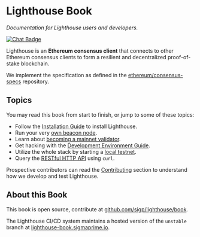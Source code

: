 # Lighthouse Book

_Documentation for Lighthouse users and developers._

[![Chat Badge]][Chat Link]

[Chat Badge]: https://img.shields.io/badge/chat-discord-%237289da
[Chat Link]: https://discord.gg/cyAszAh

Lighthouse is an **Ethereum consensus client** that connects to other Ethereum consensus
clients to form a resilient and decentralized proof-of-stake blockchain.

We implement the specification as defined in the
[ethereum/consensus-specs](https://github.com/ethereum/consensus-specs) repository.

## Topics

You may read this book from start to finish, or jump to some of these topics:

- Follow the [Installation Guide](./installation.md) to install Lighthouse.
- Run your very [own beacon node](./run_a_node.md).
- Learn about [becoming a mainnet validator](./mainnet-validator.md).
- Get hacking with the [Development Environment Guide](./setup.md).
- Utilize the whole stack by starting a [local testnet](./setup.md#local-testnets).
- Query the [RESTful HTTP API](./api.md) using `curl`.


Prospective contributors can read the [Contributing](./contributing.md) section
to understand how we develop and test Lighthouse.

## About this Book

This book is open source, contribute at
[github.com/sigp/lighthouse/book](https://github.com/sigp/lighthouse/tree/unstable/book).

The Lighthouse CI/CD system maintains a hosted version of the `unstable` branch
at [lighthouse-book.sigmaprime.io](http://lighthouse-book.sigmaprime.io).

